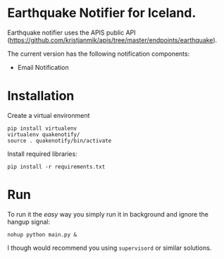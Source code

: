 # Earthquake Notifier for Iceland.
Earthquake notifier uses the APIS public API (https://github.com/kristjanmik/apis/tree/master/endpoints/earthquake).

The current version has the following notification components:
* Email Notification

# Installation
Create a virtual environment
``` 
pip install virtualenv
virtualenv quakenotify/
source . quakenotify/bin/activate
```
Install required libraries:
```
pip install -r requirements.txt
```

# Run
To run it the *easy* way you simply run it in background and ignore the hangup signal:
```
nohup python main.py &
```
I though would recommend you using ```supervisord``` or similar solutions.

